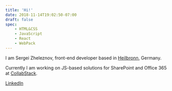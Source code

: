 ```yaml
---
title: 'Hi!'
date: 2018-11-14T19:02:50-07:00
draft: false
spec:
    - HTML&CSS
    - JavaScript
    - React
    - WebPack
---
```


I am Sergei Zheleznov, front-end developer based in [Heilbronn](https://en.wikipedia.org/wiki/Heilbronn), Germany.

Currently I am working on JS-based solutions for SharePoint and Office 365 at [CollabStack](https://collabstack.de/).

[LinkedIn](https://www.linkedin.com/in/sksdes/)